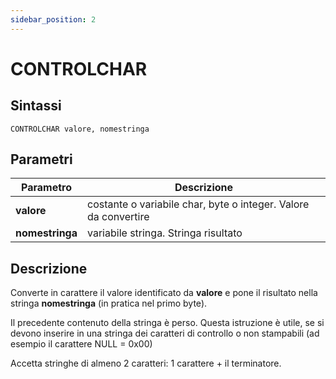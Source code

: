 ```yaml
---
sidebar_position: 2
---
```


# CONTROLCHAR

## Sintassi

  ```
  CONTROLCHAR valore, nomestringa
  ```

## Parametri
|Parametro                 | Descrizione                                                      |                
|--------------------------|------------------------------------------------------------------|
| **valore**               | costante o variabile char, byte o integer. Valore da convertire  |         
| **nomestringa**          | variabile stringa. Stringa risultato                             |         

## Descrizione
Converte in carattere il valore identificato da **valore** e pone il risultato nella stringa **nomestringa** (in pratica nel primo byte).

Il precedente contenuto della stringa è perso. Questa istruzione è utile, se si devono inserire in una stringa dei caratteri di controllo o non stampabili (ad esempio il carattere NULL = 0x00)

Accetta stringhe di almeno 2 caratteri: 1 carattere + il terminatore.
